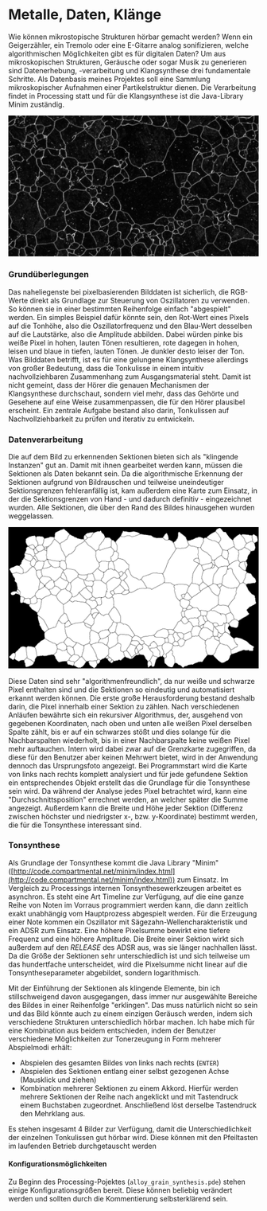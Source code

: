 # Metalle, Daten, Klänge

Wie können mikrostopische Strukturen hörbar gemacht werden? Wenn ein Geigerzähler, ein Tremolo oder eine E-Gitarre analog sonifizieren, welche algorithmischen Möglichkeiten gibt es für digitalen Daten? Um aus mikroskopischen Strukturen, Geräusche oder sogar Musik zu generieren sind Datenerhebung, -verarbeitung und Klangsynthese drei fundamentale Schritte.
Als Datenbasis meines Projektes soll eine Sammlung mikroskopischer Aufnahmen einer Partikelstruktur dienen. Die Verarbeitung findet in Processing statt und für die Klangsynthese ist die Java-Library Minim zuständig.

![](images/1902022_028-v200-1-720.png)

### Grundüberlegungen

Das naheliegenste bei pixelbasierenden Bilddaten ist sicherlich, die RGB-Werte direkt als Grundlage zur Steuerung von Oszillatoren zu verwenden. So können sie in einer bestimmten Reihenfolge einfach "abgespielt" werden. Ein simples Beispiel dafür könnte sein, den Rot-Wert eines Pixels auf die Tonhöhe, also die Oszillatorfrequenz und den Blau-Wert desselben auf die Lautstärke, also die Amplitude abbilden. Dabei würden pinke bis weiße Pixel in hohen, lauten Tönen resultieren, rote dagegen in hohen, leisen und blaue in tiefen, lauten Tönen. Je dunkler desto leiser der Ton.
Was Bilddaten betrifft, ist es für eine gelungene Klangsynthese allerdings von großer Bedeutung, dass die Tonkulisse in einem intuitiv nachvollziehbaren Zusammenhang zum Ausgangsmaterial steht. Damit ist nicht gemeint, dass der Hörer die genauen Mechanismen der Klangsynthese durchschaut, sondern viel mehr, dass das Gehörte und Gesehene auf eine Weise zusammenpassen, die für den Hörer plausibel erscheint. Ein zentrale Aufgabe bestand also darin, Tonkulissen auf Nachvollziehbarkeit zu prüfen und iterativ zu entwickeln.

### Datenverarbeitung

Die auf dem Bild zu erkennenden Sektionen bieten sich als "klingende Instanzen" gut an. Damit mit ihnen gearbeitet werden kann, müssen die Sektionen als Daten bekannt sein. Da die algorithmische Erkennung der Sektionen aufgrund von Bildrauschen und teilweise uneindeutiger Sektionsgrenzen fehleranfällig ist, kam außerdem eine Karte zum Einsatz, in der die Sektionsgrenzen von Hand - und dadurch definitiv - eingezeichnet wurden. Alle Sektionen, die über den Rand des Bildes hinausgehen wurden weggelassen.

![](images/1902022_028-v200-1b-720.png)

Diese Daten sind sehr "algorithmenfreundlich", da nur weiße und schwarze Pixel enthalten sind und die Sektionen so eindeutig und automatisiert erkannt werden können. Die erste große Herausforderung bestand deshalb darin, die Pixel innerhalb einer Sektion zu zählen. Nach verschiedenen Anläufen bewährte sich ein rekursiver Algorithmus, der, ausgehend von gegebenen Koordinaten, nach oben und unten alle weißen Pixel derselben Spalte zählt, bis er auf ein schwarzes stößt und dies solange für die Nachbarspalten wiederholt, bis in einer Nachbarspalte keine weißen Pixel mehr auftauchen. Intern wird dabei zwar auf die Grenzkarte zugegriffen, da diese für den Benutzer aber keinen Mehrwert bietet, wird in der Anwendung dennoch das Ursprungsfoto angezeigt. Bei Programmstart wird die Karte von links nach rechts komplett analysiert und für jede gefundene Sektion ein entsprechendes Objekt erstellt das die Grundlage für die Tonsynthese sein wird. Da während der Analyse jedes Pixel betrachtet wird, kann eine "Durchschnittsposition" errechnet werden, an welcher später die Summe angezeigt. Außerdem kann die Breite und Höhe jeder Sektion (Differenz zwischen höchster und niedrigster x-, bzw. y-Koordinate) bestimmt werden, die für die Tonsynthese interessant sind.

### Tonsynthese

Als Grundlage der Tonsynthese kommt die Java Library "Minim" ([http://code.compartmental.net/minim/index.html](http://code.compartmental.net/minim/index.html)) zum Einsatz. Im Vergleich zu Processings internen Tonsynthesewerkzeugen arbeitet es asynchron. Es steht eine Art Timeline zur Verfügung, auf die eine ganze Reihe von Noten im Vorraus programmiert werden kann, die dann zeitlich exakt unabhängig vom Hauptprozess abgespielt werden.
Für die Erzeugung einer Note kommen ein Oszillator mit Sägezahn-Wellencharakteristik und ein ADSR zum Einsatz. Eine höhere Pixelsumme bewirkt eine tiefere Frequenz und eine höhere Amplitude. Die Breite einer Sektion wirkt sich außerdem auf den *RELEASE* des ADSR aus, was sie länger nachhallen lässt.
Da die Größe der Sektionen sehr unterschiedlich ist und sich teilweise um das hundertfache unterscheidet, wird die Pixelsumme nicht linear auf die Tonsyntheseparameter abgebildet, sondern logarithmisch. 

Mit der Einführung der Sektionen als klingende Elemente, bin ich stillschweigend davon ausgegangen, dass immer nur ausgewählte Bereiche des Bildes in einer Reihenfolge "erklingen". Das muss natürlich nicht so sein und das Bild könnte auch zu einem einzigen Geräusch werden, indem sich verschiedene Strukturen unterschiedlich hörbar machen. Ich habe mich für eine Kombination aus beidem entschieden, indem der Benutzer verschiedene Möglichkeiten zur Tonerzeugung in Form mehrerer Abspielmodi erhält:
*  Abspielen des gesamten Bildes von links nach rechts (`ENTER`)
*  Abspielen des Sektionen entlang einer selbst gezogenen Achse (Mausklick und ziehen)
*  Kombination mehrerer Sektionen zu einem Akkord. Hierfür werden mehrere Sektionen der Reihe nach angeklickt und mit Tastendruck einem Buchstaben zugeordnet. Anschließend löst derselbe Tastendruck den Mehrklang aus.

Es stehen insgesamt 4 Bilder zur Verfügung, damit die Unterschiedlichkeit der einzelnen Tonkulissen gut hörbar wird. Diese können mit den Pfeiltasten im laufenden Betrieb durchgetauscht werden

#### Konfigurationsmöglichkeiten

Zu Beginn des Processing-Pojektes (`alloy_grain_synthesis.pde`) stehen einige Konfigurationsgrößen bereit. Diese können beliebig verändert werden und sollten durch die Kommentierung selbsterklärend sein.